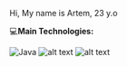 Hi, My name is Artem, 23 y.o

:computer:<b>Main Technologies:</b>

![Java](https://img.shields.io/badge/java-%23ED8B00.svg?style=for-the-badge&logo=java&logoColor=white)
![alt text](https://img.shields.io/badge/-Spring-green)
![alt text](https://img.shields.io/badge/-PostgreSQL-green)




